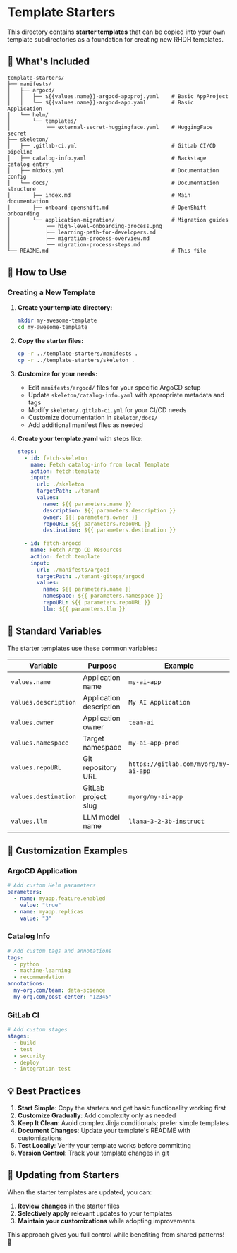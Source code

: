 # Template Starters

This directory contains **starter templates** that can be copied into your own template subdirectories as a foundation for creating new RHDH templates.

## 📁 **What's Included**

```
template-starters/
├── manifests/
│   ├── argocd/
│   │   ├── ${{values.name}}-argocd-appproj.yaml    # Basic AppProject
│   │   └── ${{values.name}}-argocd-app.yaml        # Basic Application
│   └── helm/
│       └── templates/
│           └── external-secret-huggingface.yaml    # HuggingFace secret
├── skeleton/
│   ├── .gitlab-ci.yml                              # GitLab CI/CD pipeline
│   ├── catalog-info.yaml                           # Backstage catalog entry
│   ├── mkdocs.yml                                  # Documentation config
│   └── docs/                                       # Documentation structure
│       ├── index.md                                # Main documentation
│       ├── onboard-openshift.md                    # OpenShift onboarding
│       └── application-migration/                  # Migration guides
│           ├── high-level-onboarding-process.png
│           ├── learning-path-for-developers.md
│           ├── migration-process-overview.md
│           └── migration-process-steps.md
└── README.md                                       # This file
```

## 🚀 **How to Use**

### Creating a New Template

1. **Create your template directory:**
   ```bash
   mkdir my-awesome-template
   cd my-awesome-template
   ```

2. **Copy the starter files:**
   ```bash
   cp -r ../template-starters/manifests .
   cp -r ../template-starters/skeleton .
   ```

3. **Customize for your needs:**
   - Edit `manifests/argocd/` files for your specific ArgoCD setup
   - Update `skeleton/catalog-info.yaml` with appropriate metadata and tags
   - Modify `skeleton/.gitlab-ci.yml` for your CI/CD needs
   - Customize documentation in `skeleton/docs/`
   - Add additional manifest files as needed

4. **Create your template.yaml** with steps like:
   ```yaml
   steps:
     - id: fetch-skeleton
       name: Fetch catalog-info from local Template
       action: fetch:template
       input:
         url: ./skeleton
         targetPath: ./tenant
         values:
           name: ${{ parameters.name }}
           description: ${{ parameters.description }}
           owner: ${{ parameters.owner }}
           repoURL: ${{ parameters.repoURL }}
           destination: ${{ parameters.destination }}
     
     - id: fetch-argocd
       name: Fetch Argo CD Resources
       action: fetch:template
       input:
         url: ./manifests/argocd
         targetPath: ./tenant-gitops/argocd
         values:
           name: ${{ parameters.name }}
           namespace: ${{ parameters.namespace }}
           repoURL: ${{ parameters.repoURL }}
           llm: ${{ parameters.llm }}
   ```

## 🔧 **Standard Variables**

The starter templates use these common variables:

| Variable             | Purpose                 | Example                              |
| -------------------- | ----------------------- | ------------------------------------ |
| `values.name`        | Application name        | `my-ai-app`                          |
| `values.description` | Application description | `My AI Application`                  |
| `values.owner`       | Application owner       | `team-ai`                            |
| `values.namespace`   | Target namespace        | `my-ai-app-prod`                     |
| `values.repoURL`     | Git repository URL      | `https://gitlab.com/myorg/my-ai-app` |
| `values.destination` | GitLab project slug     | `myorg/my-ai-app`                    |
| `values.llm`         | LLM model name          | `llama-3-2-3b-instruct`              |

## 📝 **Customization Examples**

### ArgoCD Application
```yaml
# Add custom Helm parameters
parameters:
  - name: myapp.feature.enabled
    value: "true"
  - name: myapp.replicas
    value: "3"
```

### Catalog Info
```yaml
# Add custom tags and annotations
tags:
  - python
  - machine-learning
  - recommendation
annotations:
  my-org.com/team: data-science
  my-org.com/cost-center: "12345"
```

### GitLab CI
```yaml
# Add custom stages
stages:
  - build
  - test
  - security
  - deploy
  - integration-test
```

## 💡 **Best Practices**

1. **Start Simple**: Copy the starters and get basic functionality working first
2. **Customize Gradually**: Add complexity only as needed
3. **Keep It Clean**: Avoid complex Jinja conditionals; prefer simple templates
4. **Document Changes**: Update your template's README with customizations
5. **Test Locally**: Verify your template works before committing
6. **Version Control**: Track your template changes in git

## 🔄 **Updating from Starters**

When the starter templates are updated, you can:

1. **Review changes** in the starter files
2. **Selectively apply** relevant updates to your templates
3. **Maintain your customizations** while adopting improvements

This approach gives you full control while benefiting from shared patterns! 🎉
